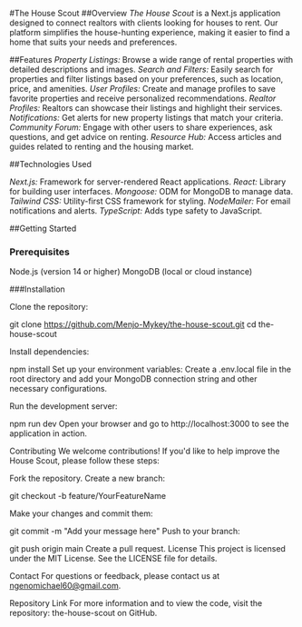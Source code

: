 #The House Scout
##Overview
*The House Scout* is a Next.js application designed to connect realtors with clients looking for houses to rent. Our platform simplifies the house-hunting experience, making it easier to find a home that suits your needs and preferences.

##Features
*Property Listings:* Browse a wide range of rental properties with detailed descriptions and images.
*Search and Filters:* Easily search for properties and filter listings based on your preferences, such as location, price, and amenities.
*User Profiles:* Create and manage profiles to save favorite properties and receive personalized recommendations.
*Realtor Profiles:* Realtors can showcase their listings and highlight their services.
*Notifications:* Get alerts for new property listings that match your criteria.
*Community Forum:* Engage with other users to share experiences, ask questions, and get advice on renting.
*Resource Hub:* Access articles and guides related to renting and the housing market.

##Technologies Used

*Next.js:* Framework for server-rendered React applications.
*React:* Library for building user interfaces.
*Mongoose:* ODM for MongoDB to manage data.
*Tailwind CSS:* Utility-first CSS framework for styling.
*NodeMailer:* For email notifications and alerts.
*TypeScript:* Adds type safety to JavaScript.

##Getting Started

### Prerequisites
Node.js (version 14 or higher)
MongoDB (local or cloud instance)

###Installation

Clone the repository:

git clone https://github.com/Menjo-Mykey/the-house-scout.git
cd the-house-scout

Install dependencies:

npm install
Set up your environment variables: Create a .env.local file in the root directory and add your MongoDB connection string and other necessary configurations.

Run the development server:

npm run dev
Open your browser and go to http://localhost:3000 to see the application in action.

Contributing
We welcome contributions! If you'd like to help improve the House Scout, please follow these steps:

Fork the repository.
Create a new branch:

git checkout -b feature/YourFeatureName

Make your changes and commit them:

git commit -m "Add your message here"
Push to your branch:

git push origin main
Create a pull request.
License
This project is licensed under the MIT License. See the LICENSE file for details.

Contact
For questions or feedback, please contact us at ngenomichael60@gmail.com.

Repository Link
For more information and to view the code, visit the repository: the-house-scout on GitHub.
